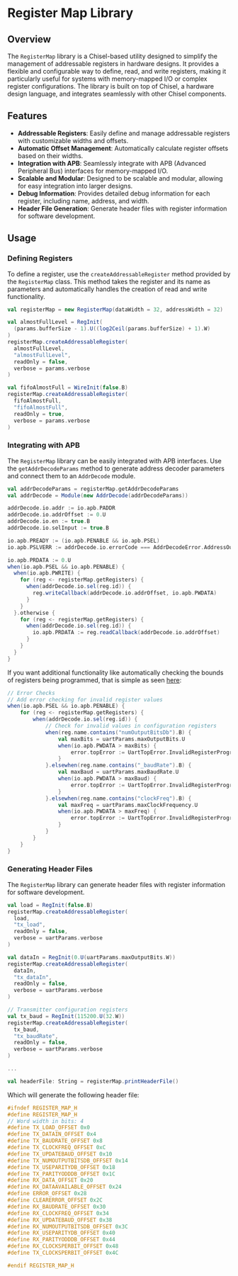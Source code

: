 # Register Map Library

## Overview

The `RegisterMap` library is a Chisel-based utility designed to simplify the management of addressable registers in
hardware designs. It provides a flexible and configurable way to define, read, and write registers, making it
particularly useful for systems with memory-mapped I/O or complex register configurations. The library is built on top
of Chisel, a hardware design language, and integrates seamlessly with other Chisel components.

## Features

- **Addressable Registers**: Easily define and manage addressable registers with customizable widths and offsets.
- **Automatic Offset Management**: Automatically calculate register offsets based on their widths.
- **Integration with APB**: Seamlessly integrate with APB (Advanced Peripheral Bus) interfaces for memory-mapped I/O.
- **Scalable and Modular**: Designed to be scalable and modular, allowing for easy integration into larger designs.
- **Debug Information**: Provides detailed debug information for each register, including name, address, and width.
- **Header File Generation**: Generate header files with register information for software development.

## Usage

### Defining Registers

To define a register, use the `createAddressableRegister` method provided by the `RegisterMap` class. This method takes
the register and its name as parameters and automatically handles the creation of read and write functionality.

```scala
val registerMap = new RegisterMap(dataWidth = 32, addressWidth = 32)

val almostFullLevel = RegInit(
  (params.bufferSize - 1).U((log2Ceil(params.bufferSize) + 1).W)
)
registerMap.createAddressableRegister(
  almostFullLevel,
  "almostFullLevel",
  readOnly = false,
  verbose = params.verbose
)

val fifoAlmostFull = WireInit(false.B)
registerMap.createAddressableRegister(
  fifoAlmostFull,
  "fifoAlmostFull",
  readOnly = true,
  verbose = params.verbose
)


```

### Integrating with APB

The `RegisterMap` library can be easily integrated with APB interfaces. Use the `getAddrDecodeParams` method to generate
address decoder parameters and connect them to an `AddrDecode` module.

```scala
val addrDecodeParams = registerMap.getAddrDecodeParams
val addrDecode = Module(new AddrDecode(addrDecodeParams))

addrDecode.io.addr := io.apb.PADDR
addrDecode.io.addrOffset := 0.U
addrDecode.io.en := true.B
addrDecode.io.selInput := true.B

io.apb.PREADY := (io.apb.PENABLE && io.apb.PSEL)
io.apb.PSLVERR := addrDecode.io.errorCode === AddrDecodeError.AddressOutOfRange

io.apb.PRDATA := 0.U
when(io.apb.PSEL && io.apb.PENABLE) {
  when(io.apb.PWRITE) {
    for (reg <- registerMap.getRegisters) {
      when(addrDecode.io.sel(reg.id)) {
        reg.writeCallback(addrDecode.io.addrOffset, io.apb.PWDATA)
      }
    }
  }.otherwise {
    for (reg <- registerMap.getRegisters) {
      when(addrDecode.io.sel(reg.id)) {
        io.apb.PRDATA := reg.readCallback(addrDecode.io.addrOffset)
      }
    }
  }
}
```

If you want additional functionality like automatically checking the bounds of registers being programmed, that is simple as seen [here](https://github.com/The-Chiselers/uart/blob/75516efe70c4a93c155d41343f3badf3a01ac8a0/src/main/scala/tech/rocksavage/chiselware/uart/hw/Uart.scala#L493):
```scala
// Error Checks
// Add error checking for invalid register values
when(io.apb.PSEL && io.apb.PENABLE) {
    for (reg <- registerMap.getRegisters) {
        when(addrDecode.io.sel(reg.id)) {
            // Check for invalid values in configuration registers
            when(reg.name.contains("numOutputBitsDb").B) {
                val maxBits = uartParams.maxOutputBits.U
                when(io.apb.PWDATA > maxBits) {
                    error.topError := UartTopError.InvalidRegisterProgramming
                }
            }.elsewhen(reg.name.contains("_baudRate").B) {
                val maxBaud = uartParams.maxBaudRate.U
                when(io.apb.PWDATA > maxBaud) {
                    error.topError := UartTopError.InvalidRegisterProgramming
                }
            }.elsewhen(reg.name.contains("clockFreq").B) {
                val maxFreq = uartParams.maxClockFrequency.U
                when(io.apb.PWDATA > maxFreq) {
                    error.topError := UartTopError.InvalidRegisterProgramming
                }
            }
        }
    }
}
```

### Generating Header Files

The `RegisterMap` library can generate header files with register information for software development.

```scala
val load = RegInit(false.B)
registerMap.createAddressableRegister(
  load,
  "tx_load",
  readOnly = false,
  verbose = uartParams.verbose
)

val dataIn = RegInit(0.U(uartParams.maxOutputBits.W))
registerMap.createAddressableRegister(
  dataIn,
  "tx_dataIn",
  readOnly = false,
  verbose = uartParams.verbose
)

// Transmitter configuration registers
val tx_baud = RegInit(115200.U(32.W))
registerMap.createAddressableRegister(
  tx_baud,
  "tx_baudRate",
  readOnly = false,
  verbose = uartParams.verbose
)

...

val headerFile: String = registerMap.printHeaderFile()
```

Which will generate the following header file:

```c
#ifndef REGISTER_MAP_H
#define REGISTER_MAP_H
// Word width in bits: 4
#define TX_LOAD_OFFSET 0x0
#define TX_DATAIN_OFFSET 0x4
#define TX_BAUDRATE_OFFSET 0x8
#define TX_CLOCKFREQ_OFFSET 0xC
#define TX_UPDATEBAUD_OFFSET 0x10
#define TX_NUMOUTPUTBITSDB_OFFSET 0x14
#define TX_USEPARITYDB_OFFSET 0x18
#define TX_PARITYODDDB_OFFSET 0x1C
#define RX_DATA_OFFSET 0x20
#define RX_DATAAVAILABLE_OFFSET 0x24
#define ERROR_OFFSET 0x28
#define CLEARERROR_OFFSET 0x2C
#define RX_BAUDRATE_OFFSET 0x30
#define RX_CLOCKFREQ_OFFSET 0x34
#define RX_UPDATEBAUD_OFFSET 0x38
#define RX_NUMOUTPUTBITSDB_OFFSET 0x3C
#define RX_USEPARITYDB_OFFSET 0x40
#define RX_PARITYODDDB_OFFSET 0x44
#define RX_CLOCKSPERBIT_OFFSET 0x48
#define TX_CLOCKSPERBIT_OFFSET 0x4C

#endif REGISTER_MAP_H
```
